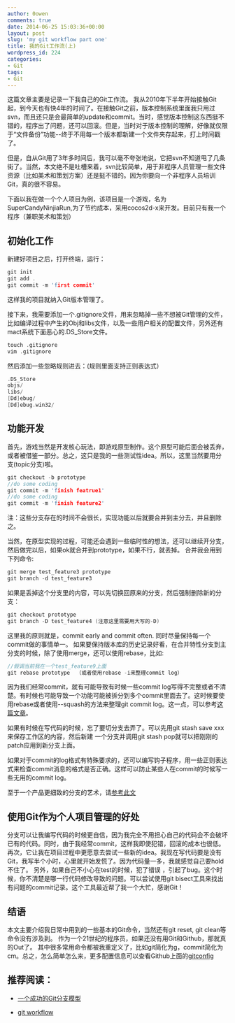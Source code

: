 ```yaml
---
author: 0owen
comments: true
date: 2014-06-25 15:03:36+00:00
layout: post
slug: 'my git workflow part one'
title: 我的Git工作流(上)
wordpress_id: 224
categories:
- Git
tags:
- Git
---
```


 
<!-- toc -->

这篇文章主要是记录一下我自己的Git工作流。
我从2010年下半年开始接触Git起，到今天也有快4年的时间了。在接触Git之前，版本控制系统里面我只用过svn，而且还只是会最简单的update和commit。当时，感觉版本控制这东西挺不错的，程序出了问题，还可以回滚。但是，当时对于版本控制的理解，好像就仅限于“文件备份”功能--终于不用每一个版本都新建一个文件夹存起来，打上时间戳了。

<!-- more -->

但是，自从Git用了3年多时间后，我可以毫不夸张地说，它把svn不知道甩了几条街了。当然，本文绝不是吐槽来着，svn比较简单，用于非程序人员管理一些文件资源（比如美术和策划方案）还是挺不错的。因为你要向一个非程序人员培训Git，真的很不容易。

下面以我在做一个个人项目为例，该项目是一个游戏，名为SuperCandyNinjiaRun,为了节约成本，采用cocos2d-x来开发。目前只有我一个程序（兼职美术和策划）

## 初始化工作

新建好项目之后，打开终端，运行：

```cpp
git init
git add .
git commit -m 'first commit'
```

这样我的项目就纳入Git版本管理了。

接下来，我需要添加一个.gitignore文件，用来忽略掉一些不想被Git管理的文件，比如编译过程中产生的Obj和libs文件，以及一些用户相关的配置文件，另外还有mact系统下面恶心的.DS_Store文件。

```cpp
touch .gitignore
vim .gitignore
```

然后添加一些忽略规则进去：(规则里面支持正则表达式）

```cpp
.DS_Store
objs/
libs/
[Dd]ebug/
[Dd]ebug.win32/
```

## 功能开发

首先，游戏当然是开发核心玩法，即游戏原型制作。这个原型可能后面会被丢弃，或者被借鉴一部分。总之，这只是我的一些测试性idea。所以，这里当然要用分支(topic分支)啦。

```cpp
git checkout -b prototype
//do some coding
git commit -m 'finish featrue1'
//do some coding
git commit -m 'finish feature2'
```
注：这些分支存在的时间不会很长，实现功能以后就要合并到主分去，并且删除之。

当然，在原型实现的过程，可能还会遇到一些临时性的想法，还可以继续开分支，然后做完以后，如果ok就合并到prototype，如果不行，就丢掉。
合并我会用到下列命令:

```cpp
git merge test_feature3 prototype
git branch -d test_feature3
```

如果是丢掉这个分支里的内容，可以先切换回原来的分支，然后强制删除新的分支：

```cpp
git checkout prototype
git branch -D test_feature4 (注意这里需要用大写的-D)
```

这里我的原则就是，commit early and commit often. 同时尽量保持每一个commit做的事情单一。 如果要保持版本库的历史记录好看，在合并特性分支到主分支的时候，除了使用merge，还可以使用rebase，比如:

```cpp
//假调当前我在一个test_feature9上面
git rebase prototype  （或者使用rebase -i来整理commit log）
```

因为我们经常commit，就有可能导致有时候一些commit log写得不完整或者不清楚。有时候也可能导致一个功能可能被拆分到多个commit里面去了。这时候要使用rebase或者使用--squash的方法来整理git commit log。这一点，可以参考[这篇文章](https://sandofsky.com/blog/git-workflow.html)。

如果有时候在写代码的时候，忘了要切分支去弄了。可以先用git stash save xxx来保存工作区的内容，然后新建 一个分支并调用git stash pop就可以把刚刚的patch应用到新分支上面。

如果对于commit的log格式有特殊要求的，还可以编写钩子程序，用一些正则表达式来检查commit消息的格式是否正确。这样可以防止某些人在commit的时候写一些无用的commit log。

至于一个产品更细致的分支的艺术，请[参考此文](http://nvie.com/posts/a-successful-git-branching-model/)

## 使用Git作为个人项目管理的好处

分支可以让我编写代码的时候更自信，因为我完全不用担心自己的代码会不会破坏已有的代码。同时，由于我经常commit，这样我即使犯错，回滚的成本也很低。再次，它让我在项目过程中更愿意去尝试一些新的idea。我现在写代码要是没有Git，我写半个小时，心里就开始发慌了。因为代码量一多，我就感觉自己要hold不住了。
另外，如果自己不小心在test的时候，犯了错误 ，引起了bug。这个时候，你不清楚是哪一行代码修改导致的问题。可以尝试使用git bisect工具来找出有问题的commit记录。这个工具最近帮了我一个大忙，感谢Git！

## 结语

本文主要介绍我日常中用到的一些基本的Git命令，当然还有git reset, git clean等命令没有涉及到。
作为一个21世纪的程序员，如果还没有用Git和Github，那就真的Out了。
其中很多常用命令都被我重定义了，比如git简化为g，commit简化为cm。总之，怎么简单怎么来，更多配置信息可以查看Github上面的[gitconfig](https://github.com/andyque/dotfiles/blob/master/.gitconfig)

## 推荐阅读：

  * [一个成功的Git分支模型](http://nvie.com/posts/a-successful-git-branching-model/)

  * [git workflow](https://sandofsky.com/blog/git-workflow.html)

